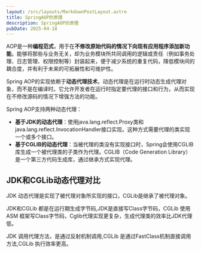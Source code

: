 ```yaml
---
layout: /src/layouts/MarkdownPostLayout.astro
title: SpringAOP的原理
description: SpringAOP的原理
pubDate: 2025-04-18
---
```

AOP是一种**编程范式**，用于在**不修改原始代码的情况下向现有应用程序添加新功能**。能够将那些与业务无关，却为业务模块所共同调用的逻辑或责任（例如事务处理、日志管理、权限控制等）封装起来，便于减少系统的重复代码，降低模块间的耦合度，并有利于未来的可拓展性和可维护性。

Spring AOP的实现依赖于**动态代理技术**。动态代理是在运行时动态生成代理对象，而不是在编译时。它允许开发者在运行时指定要代理的接口和行为，从而实现在不修改源码的情况下增强方法的功能。

Spring AOP支持两种动态代理：

- **基于JDK的动态代理**：使用java.lang.reflect.Proxy类和java.lang.reflect.InvocationHandler接口实现。这种方式需要代理的类实现一个或多个接口。
- **基于CGLIB的动态代理**：当被代理的类没有实现接口时，Spring会使用CGLIB库生成一个被代理类的子类作为代理。CGLIB（Code Generation Library）是一个第三方代码生成库，通过继承方式实现代理。

## JDK和CGLib动态代理对比

JDK 动态代理是实现了被代理对象所实现的接口，CGLib是继承了被代理对象。 

JDK和CGLib 都是在运行期生成字节码,JDK是直接写Class字节码，CGLib 使用 ASM 框架写Class字节码，Cglib代理实现更复杂，生成代理类的效率比JDK代理低。

JDK 调用代理方法，是通过反射机制调用,CGLib 是通过FastClass机制直接调用方法,CGLib 执行效率更高。
